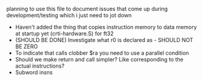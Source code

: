 planning to use this file to document issues that come up during development/testing which i just need to jot down

- Haven't added the thing that copies instruction memory to data memory at startup yet (crti-hardware.S) for ft32
- (SHOULD BE DONE) Investigate what r0 is declared as - SHOULD NOT BE ZERO
- To indicate that calls clobber $ra you need to use a parallel condition
- Should we make return and call simpler? Like corresponding to the actual instructions?
- Subword insns